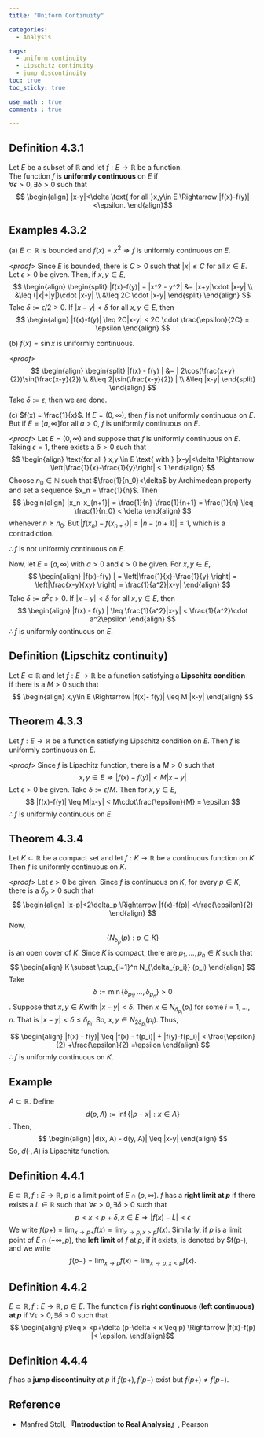 ```yaml
---
title: "Uniform Continuity"

categories:
  - Analysis

tags:
  - uniform continuity
  - Lipschitz continuity
  - jump discontinuity
toc: true
toc_sticky: true

use_math : true
comments : true

---
```

## Definition 4.3.1 
Let $E$ be a subset of $\mathbb{R}$ and let $f:E\to\mathbb{R}$ be a function. <br /> The function $f$ is **uniformly continuous** on $E$ if <br /> $\forall \epsilon >0, \exists \delta >0$ such that 
$$
\begin{align}
|x-y|<\delta \text{ for all }x,y\in E \Rightarrow |f(x)-f(y)|<\epsilon.
\end{align}$$


## Examples 4.3.2
(a) $E\subset \mathbb{R}$ is bounded and $f(x) = x^2 \Rightarrow f$ is uniformly continuous on $E$.

<*proof*>
Since $E$ is bounded, there is $C>0$ such that $|x|\leq C$ for all $x\in E$. <br /> Let $\epsilon >0$ be given. Then, if $x,y \in E$,
$$
\begin{align}
\begin{split}
|f(x)-f(y)| = |x^2 - y^2| &= |x+y|\cdot |x-y| \\
&\leq (|x|+|y|)\cdot |x-y| \\
&\leq 2C \cdot |x-y|
\end{split}
\end{align}
$$
Take $\delta := \epsilon / 2 >0$. If $|x-y| <\delta$ for all $x,y\in E$, then 
$$
\begin{align}
|f(x)-f(y)| \leq 2C|x-y| < 2C \cdot \frac{\epsilon}{2C} = \epsilon
\end{align}
$$
$$\tag*{$\square$}$$

(b) $f(x) = \sin x$ is uniformly continuous.

<*proof*>
$$
\begin{align}
\begin{split}
|f(x) - f(y) | &= | 2\cos(\frac{x+y}{2})\sin(\frac{x-y}{2}) \\
&\leq 2|\sin(\frac{x-y}{2}) | \\
&\leq |x-y|
\end{split}
\end{align}
$$
Take $\delta :=\epsilon$, then we are done.
$$\tag*{$\square$}$$

(c) $f(x) = \frac{1}{x}$.  If $E = (0,\infty)$, then $f$ is not uniformly continuous on $E$. But if $E=[a,\infty] \text{for all }a>0$, $f$ is uniformly continuous on $E$.

<*proof*>
Let $E=(0,\infty)$ and suppose that $f$ is uniformly continuous on $E$. Taking $\epsilon=1$, there exists a $\delta >0$ such that 
$$
\begin{align}
\text{for all } x,y \in E \text{ with } |x-y|<\delta \Rightarrow \left|\frac{1}{x}-\frac{1}{y}\right| < 1
\end{align}
$$
Choose $n_0 \in \mathbb{N}$ such that $\frac{1}{n_0}<\delta$ by Archimedean property and set a sequence $x_n = \frac{1}{n}$. Then
$$
\begin{align}
|x_n-x_{n+1}| = \frac{1}{n}-\frac{1}{n+1} = \frac{1}{n} \leq \frac{1}{n_0} < \delta
\end{align}
$$
whenever $n\geq n_0$. But $|f(x_n) -f(x_{n+1}) | = |n - (n+1)|=1$, which is a contradiction. 

$\therefore f$ is not uniformly continuous on $E$.

Now, let $E=[a,\infty)$ with $a>0$ and $\epsilon >0$ be given. For $x,y \in E$,
$$
\begin{align}
|f(x)-f(y) | = \left|\frac{1}{x}-\frac{1}{y} \right| = \left|\frac{x-y}{xy} \right| = \frac{1}{a^2}|x-y|
\end{align}
$$
Take $\delta := a^2\epsilon >0$. If $|x-y| <\delta$ for all $x,y\in E$, then
$$
\begin{align}
|f(x) - f(y) | \leq \frac{1}{a^2}|x-y| < \frac{1}{a^2}\cdot a^2\epsilon
\end{align}
$$
$\therefore f$ is uniformly continuous on $E$.
$$\tag*{$\square$}$$

## Definition (Lipschitz continuity)
Let $E\subset \mathbb{R}$ and let $f:E\to \mathbb{R}$ be a function satisfying a **Lipschitz condition**  <br /> if there is a $M>0$ such that
$$
\begin{align}
x,y\in E \Rightarrow |f(x)- f(y)| \leq M |x-y|
\end{align}
$$

## Theorem 4.3.3
Let $f:E\to\mathbb{R}$ be a function satisfying Lipschitz condition on $E$. Then $f$ is uniformly continuous on $E$.

<*proof*>
Since $f$ is Lipschitz function, there is a $M>0$ such that 
$$
x,y \in E \Rightarrow |f(x)-f(y)| < M|x-y|
$$
Let $\epsilon >0$ be given. Take $\delta := \epsilon / M$. Then for $x,y\in E$,
$$
|f(x)-f(y)| \leq M|x-y| < M\cdot\frac{\epsilon}{M} = \epsilon
$$
$\therefore f$ is uniformly continuous on $E$.
$$\tag*{$\square$}$$

## Theorem 4.3.4
Let $K\subset\mathbb{R}$ be a compact set and let $f:K\to\mathbb{R}$ be a continuous function on $K$. Then $f$ is uniformly continuous on $K$. 

<*proof*>
Let $\epsilon >0$ be given. Since $f$ is continuous on $K$, for every $p\in K$, there is a $\delta_p >0$ such that 
$$
\begin{align}
|x-p|<2\delta_p \Rightarrow |f(x)-f(p)| <\frac{\epsilon}{2} 
\end{align}
$$
Now, $$\{N_{\delta_p} (p): p\in K\}$$ is an open cover of $K$. Since $K$ is compact, there are $p_1,\ldots, p_n \in K$ such that 
$$
\begin{align}
K \subset \cup_{i=1}^n N_{\delta_{p_i}} (p_i)
\end{align}
$$
Take $$\delta :=\min\{\delta_{p_1},\ldots, \delta_{p_n}\} >0$$. Suppose that $x,y\in K$with $|x-y|<\delta$. Then $x\in N_{\delta_{p_i}} (p_i)$ for some $i=1,\ldots, n$. That is $|x-y|<\delta \leq \delta_{p_i}$. So, $x,y\in N_{2\delta_{p_i}}(p_i)$. Thus,
$$
\begin{align}
|f(x) - f(y)| \leq |f(x) - f(p_i)| + |f(y)-f(p_i)| < \frac{\epsilon}{2} +\frac{\epsilon}{2} =\epsilon
\end{align}
$$
$\therefore f$ is uniformly continuous on $K$.
$$\tag*{$\square$}$$

## Example
$A\subset \mathbb{R}$. Define $$d(p,A) :=\inf\{|p-x|:x\in A\}$$. Then,
$$
\begin{align}
|d(x, A) - d(y, A)| \leq |x-y|
\end{align}
$$
So, $d(\cdot, A)$ is Lipschitz function.

## Definition 4.4.1
$E\subset \mathbb{R}, f:E\to\mathbb{R}, p$ is a limit point of $E\cap (p,\infty)$. $f$ has a **right limit at $p$** if there exists a $L\in\mathbb{R}$ such that $\forall \epsilon >0, \exists \delta >0$ such that 
$$
p<x<p+\delta, x\in E \Rightarrow |f(x)-L| <\epsilon
$$
We write $f(p+) = \displaystyle{\lim_{x\to p+}f(x) = \lim_{x\to p, x> p}f(x)}$. Similarly, if $p$ is a  limit point of $E\cap (-\infty, p)$, the **left limit** of $f$ at $p$, if it exists, is denoted by $f(p-), and we write 
$$
f(p-) = \lim_{x\to p}f(x) = \lim_{x\to p, x<p} f(x).
$$

## Definition 4.4.2
$E\subset \mathbb{R}, f:E\to\mathbb{R}, p\in E$. The function $f$ is **right continuous  (left continuous) at $p$** if $\forall \epsilon >0, \exists \delta>0$ such that 
$$
\begin{align}
p\leq x <p+\delta (p-\delta < x \leq p) \Rightarrow |f(x)-f(p) |< \epsilon.
\end{align}$$

## Definition 4.4.4 
$f$ has a **jump discontinuity** at $p$ if $f(p+), f(p-)$ exist but $f(p+) \neq f(p-)$.

## Reference
- Manfred Stoll,  **『**Introduction to Real Analysis**』**, Pearson

